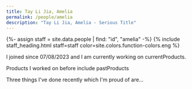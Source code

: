 ```yaml
---
title: Tay Li Jia, Amelia
permalink: /people/amelia
description: "Tay Li Jia, Amelia - Serious Title"
---
```


{%- assign staff = site.data.people | find: "id", "amelia" -%}
{% include staff_heading.html staff=staff color=site.colors.function-colors.eng %}

<p>I joined since 07/08/2023 and I am currently working on currentProducts.</p>

<p>Products I worked on before include pastProducts</p>

<p>Three things I've done recently which I'm proud of are...</p>

